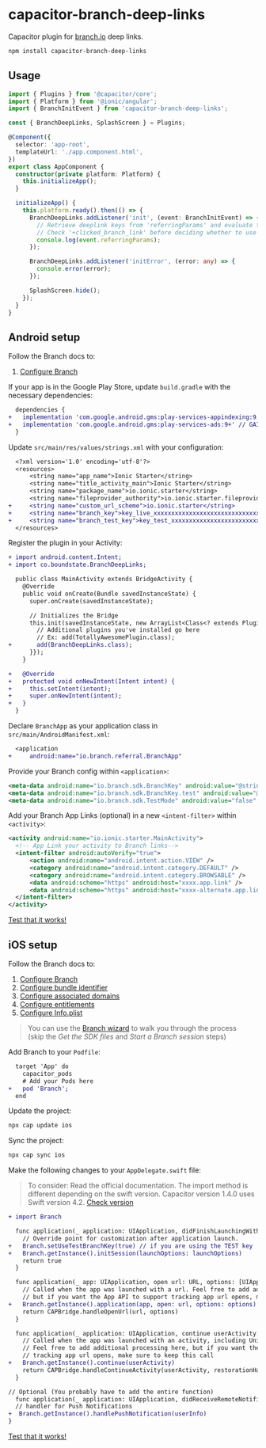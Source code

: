 # capacitor-branch-deep-links

Capacitor plugin for [branch.io](https://branch.io/) deep links.

```sh
npm install capacitor-branch-deep-links
```

## Usage

```typescript
import { Plugins } from '@capacitor/core';
import { Platform } from '@ionic/angular';
import { BranchInitEvent } from 'capacitor-branch-deep-links';

const { BranchDeepLinks, SplashScreen } = Plugins;

@Component({
  selector: 'app-root',
  templateUrl: './app.component.html',
})
export class AppComponent {
  constructor(private platform: Platform) {
    this.initializeApp();
  }

  initializeApp() {
    this.platform.ready().then(() => {
      BranchDeepLinks.addListener('init', (event: BranchInitEvent) => {
        // Retrieve deeplink keys from 'referringParams' and evaluate the values to determine where to route the user
        // Check '+clicked_branch_link' before deciding whether to use your Branch routing logic
        console.log(event.referringParams);
      });

      BranchDeepLinks.addListener('initError', (error: any) => {
        console.error(error);
      });

      SplashScreen.hide();
    });
  }
}
```

## Android setup

Follow the Branch docs to:

1. [Configure Branch](https://docs.branch.io/apps/android/#configure-branch)

If your app is in the Google Play Store, update `build.gradle` with the necessary dependencies:

```diff
  dependencies {
+   implementation 'com.google.android.gms:play-services-appindexing:9.+' // App indexing
+   implementation 'com.google.android.gms:play-services-ads:9+' // GAID matching
  }
```

Update `src/main/res/values/strings.xml` with your configuration:

```diff
  <?xml version='1.0' encoding='utf-8'?>
  <resources>
      <string name="app_name">Ionic Starter</string>
      <string name="title_activity_main">Ionic Starter</string>
      <string name="package_name">io.ionic.starter</string>
      <string name="fileprovider_authority">io.ionic.starter.fileprovider</string>
+     <string name="custom_url_scheme">io.ionic.starter</string>
+     <string name="branch_key">key_live_xxxxxxxxxxxxxxxxxxxxxxxxxxxxxxxx</string>
+     <string name="branch_test_key">key_test_xxxxxxxxxxxxxxxxxxxxxxxxxxxxxxxx</string>
  </resources>
```

Register the plugin in your Activity:

```diff
+ import android.content.Intent;
+ import co.boundstate.BranchDeepLinks;

  public class MainActivity extends BridgeActivity {
    @Override
    public void onCreate(Bundle savedInstanceState) {
      super.onCreate(savedInstanceState);

      // Initializes the Bridge
      this.init(savedInstanceState, new ArrayList<Class<? extends Plugin>>() {{
        // Additional plugins you've installed go here
        // Ex: add(TotallyAwesomePlugin.class);
+       add(BranchDeepLinks.class);
      }});
    }

+   @Override
+   protected void onNewIntent(Intent intent) {
+     this.setIntent(intent);
+     super.onNewIntent(intent);
+   }
  }
```

Declare `BranchApp` as your application class in `src/main/AndroidManifest.xml`:

```diff
  <application
+     android:name="io.branch.referral.BranchApp"
```

Provide your Branch config within `<application>`:
    
```xml
<meta-data android:name="io.branch.sdk.BranchKey" android:value="@string/branch_key" />
<meta-data android:name="io.branch.sdk.BranchKey.test" android:value="@string/branch_test_key" />
<meta-data android:name="io.branch.sdk.TestMode" android:value="false" /> <!-- Set to true to use test key -->
```

Add your Branch App Links (optional) in a new `<intent-filter>` within `<activity>`:

```xml
<activity android:name="io.ionic.starter.MainActivity">
  <!-- App Link your activity to Branch links-->
  <intent-filter android:autoVerify="true">
      <action android:name="android.intent.action.VIEW" />
      <category android:name="android.intent.category.DEFAULT" />
      <category android:name="android.intent.category.BROWSABLE" />
      <data android:scheme="https" android:host="xxxx.app.link" />
      <data android:scheme="https" android:host="xxxx-alternate.app.link" />
  </intent-filter>
</activity>
```

[Test that it works!](https://docs.branch.io/apps/android/#test-deep-link)

## iOS setup

Follow the Branch docs to:

1. [Configure Branch](https://docs.branch.io/apps/ios/#configure-branch)
2. [Configure bundle identifier](https://docs.branch.io/apps/ios/#configure-bundle-identifier)
3. [Configure associated domains](https://docs.branch.io/apps/ios/#configure-associated-domains)
4. [Configure entitlements](https://docs.branch.io/apps/ios/#configure-entitlements)
5. [Configure Info.plist](https://docs.branch.io/apps/ios/#configure-infoplist)

> You can use the [Branch wizard](https://dashboard.branch.io/start/existing-users/ios) to walk you through the process  
  (skip the *Get the SDK files* and *Start a Branch session* steps)

Add Branch to your `Podfile`:

```diff
  target 'App' do
    capacitor_pods
    # Add your Pods here
+   pod 'Branch';
  end
```

Update the project:

```bash
npx cap update ios
```
Sync the project:

```bash
npx cap sync ios
```
Make the following changes to your `AppDelegate.swift` file:
> To consider: Read the official documentation. The import method is different depending on the swift version. Capacitor version 1.4.0 uses Swift version 4.2. 
[Check version](https://github.com/ionic-team/capacitor/blob/master/.swift-version)

```diff
+ import Branch

  func application(_ application: UIApplication, didFinishLaunchingWithOptions launchOptions: [UIApplicationLaunchOptionsKey: Any]?) -> Bool {
    // Override point for customization after application launch.
+   Branch.setUseTestBranchKey(true) // if you are using the TEST key
+   Branch.getInstance().initSession(launchOptions: launchOptions)
    return true
  }

  func application(_ app: UIApplication, open url: URL, options: [UIApplication.OpenURLOptionsKey : Any] = [:]) -> Bool {
    // Called when the app was launched with a url. Feel free to add additional processing here,
    // but if you want the App API to support tracking app url opens, make sure to keep this call
+   Branch.getInstance().application(app, open: url, options: options)
    return CAPBridge.handleOpenUrl(url, options)
  }

  func application(_ application: UIApplication, continue userActivity: NSUserActivity, restorationHandler: @escaping ([UIUserActivityRestoring]?) -> Void) -> Bool {
    // Called when the app was launched with an activity, including Universal Links.
    // Feel free to add additional processing here, but if you want the App API to support
    // tracking app url opens, make sure to keep this call
+   Branch.getInstance().continue(userActivity)
    return CAPBridge.handleContinueActivity(userActivity, restorationHandler)
  }

// Optional (You probably have to add the entire function)
  func application(_ application: UIApplication, didReceiveRemoteNotification userInfo: [AnyHashable : Any], fetchCompletionHandler completionHandler: @escaping (UIBackgroundFetchResult) -> Void) {
  // handler for Push Notifications
+  Branch.getInstance().handlePushNotification(userInfo)
}
```

[Test that it works!](https://docs.branch.io/apps/ios/#test-deep-link)
